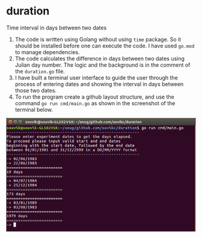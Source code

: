 # duration
Time interval in days between two dates

1. The code is written using Golang without using ```time``` package. So it should be installed before one can execute the code. I have used ```go.mod``` to manage dependencies.
2. The code calculates the difference in days between two dates using Julian day number. The logic and the background is in the comment of the ```duration.go``` file.
3. I have built a terminal user interface to guide the user through the process of entering dates and showing the interval in days between those two dates.
4. To run the program create a github layout structure, and use the command ```go run cmd/main.go``` as shown in the screenshot of the terminal below.

![alt text](https://github.com/sovikc/duration/blob/master/tui_screenshot.png)
